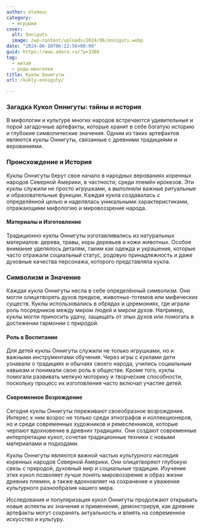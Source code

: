 ```yaml
---
author: olomouc
category:
  - игрушки
cover:
  alt: Onniguts
  image: /wp-content/uploads/2024/06/onniguts.webp
date: "2024-06-10T06:22:56+00:00"
guid: https://www.adora.ru/?p=3386
tag:
  - китай
  - роды-монголия
title: Куклы Оннигуты
url: /kukly-onniguty/

---
```

### Загадка Кукол Оннигуты: тайны и история

В мифологии и культуре многих народов встречаются удивительные и порой загадочные артефакты, которые хранят в себе богатую историю и глубокие символические значения. Одним из таких артефактов являются куклы Оннигуты, связанные с древними традициями и верованиями.

### Происхождение и История

Куклы Оннигуты берут свое начало в народных верованиях коренных народов Северной Америки, в частности, среди племён ирокезов. Эти куклы служили не просто игрушками, а выполняли важные ритуальные и образовательные функции. Каждая кукла создавалась с определённой целью и наделялась уникальными характеристиками, отражающими мифологию и мировоззрение народа.

#### Материалы и Изготовление

Традиционно куклы Оннигуты изготавливались из натуральных материалов: дерева, травы, коры деревьев и кожи животных. Особое внимание уделялось деталям, таким как одежда и украшения, которые часто отражали социальный статус, родовую принадлежность и даже духовные качества персонажа, которого представляла кукла.

### Символизм и Значение

Каждая кукла Оннигуты несла в себе определённый символизм. Они могли олицетворять духов предков, животных-тотемов или мифических существ. Куклы использовались в обрядах и церемониях, где играли роль посредников между миром людей и миром духов. Например, куклы могли приносить удачу, защищать от злых духов или помогать в достижении гармонии с природой.

#### Роль в Воспитании

Для детей куклы Оннигуты служили не только игрушками, но и важными инструментами обучения. Через игры с куклами дети узнавали о традициях и обычаях своего народа, учились социальным навыкам и понимали свою роль в обществе. Кроме того, куклы помогали развивать мелкую моторику и творческие способности, поскольку процесс их изготовления часто включал участие детей.

#### Современное Возрождение

Сегодня куклы Оннигуты переживают своеобразное возрождение. Интерес к ним возрос не только среди этнографов и коллекционеров, но и среди современных художников и ремесленников, которые черпают вдохновение в древних традициях. Они создают современные интерпретации кукол, сочетая традиционные техники с новыми материалами и подходами.

Куклы Оннигуты являются важной частью культурного наследия коренных народов Северной Америки. Они олицетворяют глубокую связь с природой, духовный мир и социальные традиции. Изучение этих кукол позволяет лучше понять мировоззрение и образ жизни древних племен, а также вдохновляет на сохранение и уважение культурного разнообразия нашего мира.

Исследования и популяризация кукол Оннигуты продолжают открывать новые аспекты их значения и применения, демонстрируя, как древние артефакты могут сохранять актуальность и влиять на современное искусство и культуру.
